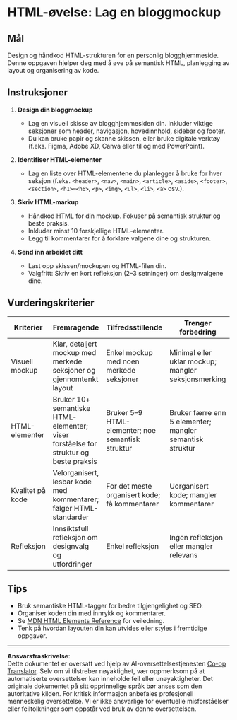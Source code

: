 <!--
CO_OP_TRANSLATOR_METADATA:
{
  "original_hash": "5a764667bbe82aa72ac0a67f4c97ff4a",
  "translation_date": "2025-10-03T10:03:11+00:00",
  "source_file": "3-terrarium/1-intro-to-html/assignment.md",
  "language_code": "no"
}
-->
# HTML-øvelse: Lag en bloggmockup

## Mål

Design og håndkod HTML-strukturen for en personlig blogghjemmeside. Denne oppgaven hjelper deg med å øve på semantisk HTML, planlegging av layout og organisering av kode.

## Instruksjoner

1. **Design din bloggmockup**
   - Lag en visuell skisse av blogghjemmesiden din. Inkluder viktige seksjoner som header, navigasjon, hovedinnhold, sidebar og footer.
   - Du kan bruke papir og skanne skissen, eller bruke digitale verktøy (f.eks. Figma, Adobe XD, Canva eller til og med PowerPoint).

2. **Identifiser HTML-elementer**
   - Lag en liste over HTML-elementene du planlegger å bruke for hver seksjon (f.eks. `<header>`, `<nav>`, `<main>`, `<article>`, `<aside>`, `<footer>`, `<section>`, `<h1>`–`<h6>`, `<p>`, `<img>`, `<ul>`, `<li>`, `<a>` osv.).

3. **Skriv HTML-markup**
   - Håndkod HTML for din mockup. Fokuser på semantisk struktur og beste praksis.
   - Inkluder minst 10 forskjellige HTML-elementer.
   - Legg til kommentarer for å forklare valgene dine og strukturen.

4. **Send inn arbeidet ditt**
   - Last opp skissen/mockupen og HTML-filen din.
   - Valgfritt: Skriv en kort refleksjon (2–3 setninger) om designvalgene dine.

## Vurderingskriterier

| Kriterier        | Fremragende                                                                               | Tilfredsstillende                                                               | Trenger forbedring                                                              |
|------------------|------------------------------------------------------------------------------------------|--------------------------------------------------------------------------------|--------------------------------------------------------------------------------|
| Visuell mockup   | Klar, detaljert mockup med merkede seksjoner og gjennomtenkt layout                      | Enkel mockup med noen merkede seksjoner                                         | Minimal eller uklar mockup; mangler seksjonsmerking                             |
| HTML-elementer   | Bruker 10+ semantiske HTML-elementer; viser forståelse for struktur og beste praksis      | Bruker 5–9 HTML-elementer; noe semantisk struktur                              | Bruker færre enn 5 elementer; mangler semantisk struktur                        |
| Kvalitet på kode | Velorganisert, lesbar kode med kommentarer; følger HTML-standarder                       | For det meste organisert kode; få kommentarer                                  | Uorganisert kode; mangler kommentarer                                           |
| Refleksjon       | Innsiktsfull refleksjon om designvalg og utfordringer                                    | Enkel refleksjon                                                               | Ingen refleksjon eller mangler relevans                                         |

## Tips

- Bruk semantiske HTML-tagger for bedre tilgjengelighet og SEO.
- Organiser koden din med innrykk og kommentarer.
- Se [MDN HTML Elements Reference](https://developer.mozilla.org/en-US/docs/Web/HTML/Element) for veiledning.
- Tenk på hvordan layouten din kan utvides eller styles i fremtidige oppgaver.

---

**Ansvarsfraskrivelse**:  
Dette dokumentet er oversatt ved hjelp av AI-oversettelsestjenesten [Co-op Translator](https://github.com/Azure/co-op-translator). Selv om vi tilstreber nøyaktighet, vær oppmerksom på at automatiserte oversettelser kan inneholde feil eller unøyaktigheter. Det originale dokumentet på sitt opprinnelige språk bør anses som den autoritative kilden. For kritisk informasjon anbefales profesjonell menneskelig oversettelse. Vi er ikke ansvarlige for eventuelle misforståelser eller feiltolkninger som oppstår ved bruk av denne oversettelsen.